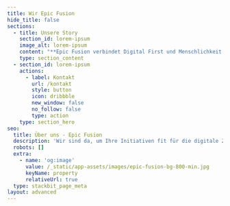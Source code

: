 ```yaml
---
title: Wir Epic Fusion
hide_title: false
sections:
  - title: Unsere Story
    section_id: lorem-ipsum
    image_alt: lorem-ipsum
    content: "**Epic Fusion verbindet Digital First und Menschlichkeit.\r\n**\n\nEpic Fusion ist ein Digital First Team. Wir verbinden New Work Ideen mit hochwertigen Lösungen, um echte digitale Transformation zu ermöglichen. No Excuses, Ohne Kompromisse. Wir leben die digitale Zukunft und schaffen damit Raum für uns Menschen.\n\n\r\nIn der heutigen Zeit global vernetzter Märke dringt die Digitalisierung immer stärker in all unserer Lebensbereiche. Aufgaben werden zunehmend durch Automatisierung und künstliche Intelligenz ersetzt. Damit ergeben sich nicht nur Vereinfachungen und Verbesserungen, sondern auch neue Komplexität und fehlende Orientierung.\n\n\r\nWir finden es bei Epic Fusion daher essenziell, das menschliche Potenzial in seiner Einzigartigkeit zu nutzen. Unsere sozialen Fähigkeiten wie Empathie, Kreativität oder Innovation können nicht durch künstliche Intelligenz ersetzt werden. Es bedeutet jedoch auch, die Organisation von unseren Teams und unseren Arbeitsweisen zu hinterfragen und neu zu formen. Was motiviert die Menschen in unseren Teams? Wie bilden wir Vertrauen? Wie sieht es aus, wenn sich Teams selbst regulieren, statt gesteuert zu werden? Mit den richtigen Antworten aktivieren wir ungeahntes Potenzial.\n\n\r\nFür dieses Potenzial schaffen wir Lösungen rund um den digitalen Arbeitsplatz der Zukunft. Von der Technologie, über die Arbeitsweisen bis zur Organisation unserer Teams. Unser Ziel bei Epic Fusion ist, Sie bei der Transformation zu begleiten, um unsere Erfahrungen und Wissen mit Ihnen zu teilen.\n\n#### Wozu wir uns verpflichten\n\nWir sind leidenschaftliche Menschen, die als Team für gemeinsame [Werte](https://www.epicfusion.com/werte) einstehen. Wir wissen, dass wir damit einen nachhaltigen Effekt für unsere Kunden, unsere Partner und die Gesellschaft erreichen können. \n\n#### Wie wir uns organisieren\n\nDigital First heisst, uns auch nach neuen Ideen zu organisieren. Epic Fusion kennt daher keine Hierarchie, keine Chefs und keine fixen Büroarbeitsplätze. Wir haben uns verteilter Autorität und kollektiver Intelligenz verpflichtet, um uns jeden einzelnen Tag zu entwickeln und zu wachsen. Wir sind ein Team, dass gemeinsam für unsere Ziele kämpft und gemeinsam unsere Erfolge feiert! Wie das alles funktionieren kann? [Fragen](https://www.epicfusion.com/kontakt) Sie uns!\n\n#### Wer wir sind\n\nWir sind ein wachsendes Team und vertreten unsere Rollen mit Spezialisten in den Bereichen Modern Work Transformation, Cloud Strategie und Architektur, User Adoption und Training, Change Management, Agile Coaching und Collaboration & Communication.\n\nLesen Sie hier in Kürze mehr über unser Team..\n"
    type: section_content
  - section_id: lorem-ipsum
    actions:
      - label: Kontakt
        url: /kontakt
        style: button
        icon: dribbble
        new_window: false
        no_follow: false
        type: action
    type: section_hero
seo:
  title: Über uns - Epic Fusion
  description: 'Wir sind da, um Ihre Initiativen fit für die digitale Zukunft zu machen! '
  robots: []
  extra:
    - name: 'og:image'
      value: /_static/app-assets/images/epic-fusion-bg-800-min.jpg
      keyName: property
      relativeUrl: true
  type: stackbit_page_meta
layout: advanced
---
```

